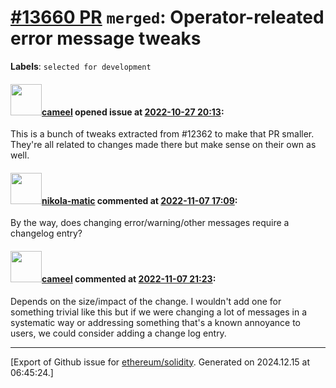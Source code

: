 # [\#13660 PR](https://github.com/ethereum/solidity/pull/13660) `merged`: Operator-releated error message tweaks
**Labels**: `selected for development`


#### <img src="https://avatars.githubusercontent.com/u/137030?v=4" width="50">[cameel](https://github.com/cameel) opened issue at [2022-10-27 20:13](https://github.com/ethereum/solidity/pull/13660):

This is a bunch of tweaks extracted from #12362 to make that PR smaller. They're all related to changes made there but make sense on their own as well.

#### <img src="https://avatars.githubusercontent.com/u/4415530?u=dc3db70e8fbd03f92ca81ee173d57774ce61084d&v=4" width="50">[nikola-matic](https://github.com/nikola-matic) commented at [2022-11-07 17:09](https://github.com/ethereum/solidity/pull/13660#issuecomment-1305925886):

By the way, does changing error/warning/other messages require a changelog entry?

#### <img src="https://avatars.githubusercontent.com/u/137030?v=4" width="50">[cameel](https://github.com/cameel) commented at [2022-11-07 21:23](https://github.com/ethereum/solidity/pull/13660#issuecomment-1306211662):

Depends on the size/impact of the change. I wouldn't add one for something trivial like this but if we were changing a lot of messages in a systematic way or addressing something that's a known annoyance to users, we could consider adding a change log entry.


-------------------------------------------------------------------------------



[Export of Github issue for [ethereum/solidity](https://github.com/ethereum/solidity). Generated on 2024.12.15 at 06:45:24.]

